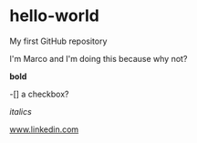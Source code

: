 # hello-world
My first GitHub repository

I'm Marco and I'm doing this because why not?

**bold**

-[] a checkbox?

*italics*

www.linkedin.com
